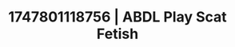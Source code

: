 ---
categories:
- Dominant softness
- Shadow play
- Roleplay fantasies
- Glowing skin
- Mirror play
image: /assets/images/1747801118756.jpg
layout: post
seo:
  description: Featured content with high-quality ABDL Play, Scat Fetish. HD images
    available.
  keywords: ABDL Play, Scat Fetish
  og_image: /assets/images/1747801118756.jpg
  schema_type: VisualArtwork
tags:
- ABDL Play
- Scat Fetish
- '#1747801118756'
title: 1747801118756 | ABDL Play Scat Fetish
---